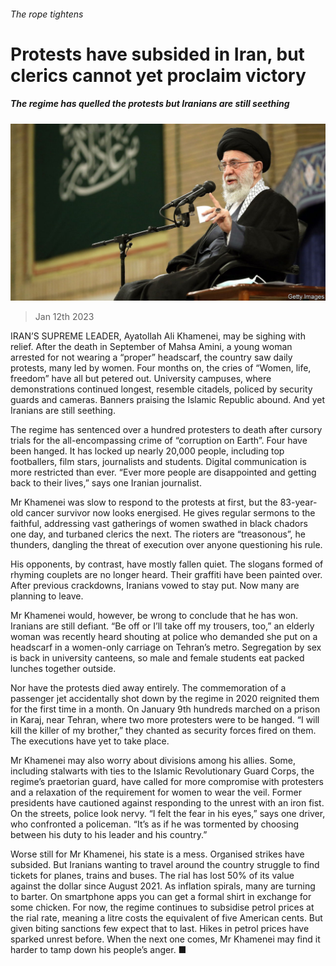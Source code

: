 ###### The rope tightens

# Protests have subsided in Iran, but clerics cannot yet proclaim victory 

##### The regime has quelled the protests but Iranians are still seething 

![image](images/20230114_MAP503.jpg) 

> Jan 12th 2023 

IRAN’S SUPREME LEADER, Ayatollah Ali Khamenei, may be sighing with relief. After the death in September of Mahsa Amini, a young woman arrested for not wearing a “proper” headscarf, the country saw daily protests, many led by women. Four months on, the cries of “Women, life, freedom” have all but petered out. University campuses, where demonstrations continued longest, resemble citadels, policed by security guards and cameras. Banners praising the Islamic Republic abound. And yet Iranians are still seething.

The regime has sentenced over a hundred protesters to death after cursory trials for the all-encompassing crime of “corruption on Earth”. Four have been hanged. It has locked up nearly 20,000 people, including top footballers, film stars, journalists and students. Digital communication is more restricted than ever. “Ever more people are disappointed and getting back to their lives,” says one Iranian journalist.

Mr Khamenei was slow to respond to the protests at first, but the 83-year-old cancer survivor now looks energised. He gives regular sermons to the faithful, addressing vast gatherings of women swathed in black chadors one day, and turbaned clerics the next. The rioters are “treasonous”, he thunders, dangling the threat of execution over anyone questioning his rule.

His opponents, by contrast, have mostly fallen quiet. The slogans formed of rhyming couplets are no longer heard. Their graffiti have been painted over. After previous crackdowns, Iranians vowed to stay put. Now many are planning to leave.

Mr Khamenei would, however, be wrong to conclude that he has won. Iranians are still defiant. “Be off or I’ll take off my trousers, too,” an elderly woman was recently heard shouting at police who demanded she put on a headscarf in a women-only carriage on Tehran’s metro. Segregation by sex is back in university canteens, so male and female students eat packed lunches together outside.

Nor have the protests died away entirely. The commemoration of a passenger jet accidentally shot down by the regime in 2020 reignited them for the first time in a month. On January 9th hundreds marched on a prison in Karaj, near Tehran, where two more protesters were to be hanged. “I will kill the killer of my brother,” they chanted as security forces fired on them. The executions have yet to take place.

Mr Khamenei may also worry about divisions among his allies. Some, including stalwarts with ties to the Islamic Revolutionary Guard Corps, the regime’s praetorian guard, have called for more compromise with protesters and a relaxation of the requirement for women to wear the veil. Former presidents have cautioned against responding to the unrest with an iron fist. On the streets, police look nervy. “I felt the fear in his eyes,” says one driver, who confronted a policeman. “It’s as if he was tormented by choosing between his duty to his leader and his country.”

Worse still for Mr Khamenei, his state is a mess. Organised strikes have subsided. But Iranians wanting to travel around the country struggle to find tickets for planes, trains and buses. The rial has lost 50% of its value against the dollar since August 2021. As inflation spirals, many are turning to barter. On smartphone apps you can get a formal shirt in exchange for some chicken. For now, the regime continues to subsidise petrol prices at the rial rate, meaning a litre costs the equivalent of five American cents. But given biting sanctions few expect that to last. Hikes in petrol prices have sparked unrest before. When the next one comes, Mr Khamenei may find it harder to tamp down his people’s anger. ■

